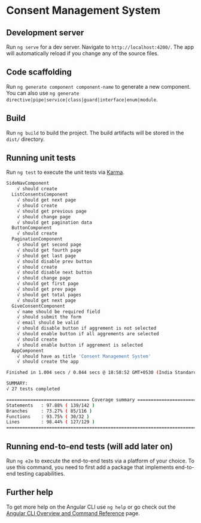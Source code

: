 # Consent Management System

## Development server

Run `ng serve` for a dev server. Navigate to `http://localhost:4200/`. The app will automatically reload if you change any of the source files.

## Code scaffolding

Run `ng generate component component-name` to generate a new component. You can also use `ng generate directive|pipe|service|class|guard|interface|enum|module`.

## Build

Run `ng build` to build the project. The build artifacts will be stored in the `dist/` directory.

## Running unit tests

Run `ng test` to execute the unit tests via [Karma](https://karma-runner.github.io).

```sh
SideNavComponent
    √ should create
  ListConsentsComponent
    √ should get next page
    √ should create
    √ should get previous page
    √ should change page
    √ should get pagination data
  ButtonComponent
    √ should create
  PaginationComponent
    √ should get second page
    √ should get fourth page
    √ should get last page
    √ should disable prev button
    √ should create
    √ should disable next button
    √ should change page
    √ should get first page
    √ should get prev page
    √ should get total pages
    √ should get next page
  GiveConsentComponent
    √ name should be required field
    √ should submit the form
    √ email should be valid
    √ should disable button if aggrement is not selected
    √ should enable button if all aggrements are selected
    √ should create
    √ should enable button if aggrement is selected
  AppComponent
    √ should have as title 'Consent Management System'
    √ should create the app

Finished in 1.004 secs / 0.844 secs @ 18:58:52 GMT+0530 (India Standard Time)

SUMMARY:
√ 27 tests completed

=============================== Coverage summary ===============================
Statements   : 97.88% ( 139/142 )
Branches     : 73.27% ( 85/116 )
Functions    : 93.75% ( 30/32 )
Lines        : 98.44% ( 127/129 )
================================================================================
```
## Running end-to-end tests (will add later on)

Run `ng e2e` to execute the end-to-end tests via a platform of your choice. To use this command, you need to first add a package that implements end-to-end testing capabilities.

## Further help

To get more help on the Angular CLI use `ng help` or go check out the [Angular CLI Overview and Command Reference](https://angular.io/cli) page.
